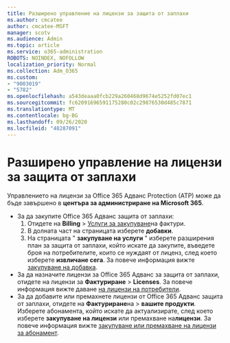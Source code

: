 ```yaml
---
title: Разширено управление на лицензи за защита от заплахи
ms.author: cmcatee
author: cmcatee-MSFT
manager: scotv
ms.audience: Admin
ms.topic: article
ms.service: o365-administration
ROBOTS: NOINDEX, NOFOLLOW
localization_priority: Normal
ms.collection: Adm_O365
ms.custom:
- "9003019"
- "5782"
ms.openlocfilehash: a543deaaa0fcb229a260468d9674e5252fd07ec1
ms.sourcegitcommit: fc62091696591175280c02c29876530d485c7871
ms.translationtype: MT
ms.contentlocale: bg-BG
ms.lasthandoff: 09/26/2020
ms.locfileid: "48287091"
---
```

# <a name="advanced-threat-protection-license-management"></a>Разширено управление на лицензи за защита от заплахи

Управлението на лицензи за Office 365 Адванс Protection (ATP) може да бъде завършено в  **центъра за администриране на Microsoft 365**.

- За да закупите Office 365 Адванс защита от заплахи:
    1. Отидете на **Billing**  >  [Услуги за закупуване](https://go.microsoft.com/fwlink/p/?linkid=868433)на фактури.
    2. В долната част на страницата изберете **добавки**.
    3. На страницата " **закупуване на услуги** " изберете разширения план за защита от заплахи, който искате да закупите, въведете броя на потребителите, които се нуждаят от лиценз, след което изберете **извличане сега**. За повече информация вижте [закупуване на добавка](https://docs.microsoft.com/microsoft-365/commerce/buy-or-edit-an-add-on).
- За да назначите лицензи за Office 365 Адванс за защита от заплахи, отидете на лицензи за **Фактуриране**  >  **Licenses**. За повече информация вижте даване [на лицензи на потребители](https://docs.microsoft.com/microsoft-365/admin/manage/assign-licenses-to-users).
- За да добавите или премахнете лицензи от Office 365 Адванс защита от заплахи, отидете на **Фактуриране**на  >  **вашите продукти**. Изберете абонамента, който искате да актуализирате, след което изберете **закупуване на лицензи** или премахване на**лицензи**. За повече информация вижте [закупуване или премахване на лицензи за абонамент](https://docs.microsoft.com/microsoft-365/commerce/licenses/buy-licenses).